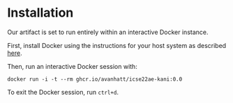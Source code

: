# Installation 

Our artifact is set to run entirely within an interactive Docker instance. 

First, install Docker using the instructions for your host system as described [here][docker].

Then, run an interactive Docker session with:

```
docker run -i -t --rm ghcr.io/avanhatt/icse22ae-kani:0.0
```

To exit the Docker session, run `ctrl+d`.

[docker]:https://docs.docker.com/engine/installation/